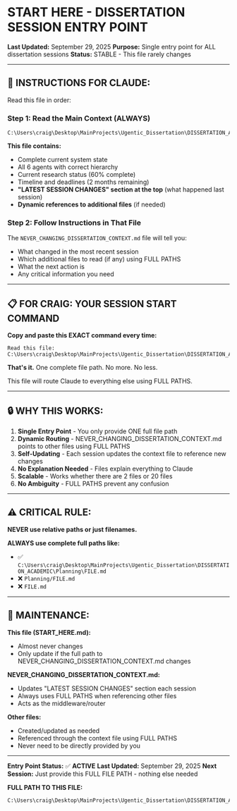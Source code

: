 # START HERE - DISSERTATION SESSION ENTRY POINT
**Last Updated:** September 29, 2025
**Purpose:** Single entry point for ALL dissertation sessions
**Status:** STABLE - This file rarely changes

---

## 🎯 **INSTRUCTIONS FOR CLAUDE:**

Read this file in order:

### **Step 1: Read the Main Context (ALWAYS)**
```
C:\Users\craig\Desktop\MainProjects\Ugentic_Dissertation\DISSERTATION_ACADEMIC\Planning\NEVER_CHANGING_DISSERTATION_CONTEXT.md
```

**This file contains:**
- Complete current system state
- All 6 agents with correct hierarchy
- Current research status (60% complete)
- Timeline and deadlines (2 months remaining)
- **"LATEST SESSION CHANGES" section at the top** (what happened last session)
- **Dynamic references to additional files** (if needed)

### **Step 2: Follow Instructions in That File**

The `NEVER_CHANGING_DISSERTATION_CONTEXT.md` file will tell you:
- What changed in the most recent session
- Which additional files to read (if any) using FULL PATHS
- What the next action is
- Any critical information you need

---

## 📋 **FOR CRAIG: YOUR SESSION START COMMAND**

**Copy and paste this EXACT command every time:**

```
Read this file:
C:\Users\craig\Desktop\MainProjects\Ugentic_Dissertation\DISSERTATION_ACADEMIC\Planning\START_HERE.md
```

**That's it.** One complete file path. No more. No less.

This file will route Claude to everything else using FULL PATHS.

---

## 🔒 **WHY THIS WORKS:**

1. **Single Entry Point** - You only provide ONE full file path
2. **Dynamic Routing** - NEVER_CHANGING_DISSERTATION_CONTEXT.md points to other files using FULL PATHS
3. **Self-Updating** - Each session updates the context file to reference new changes
4. **No Explanation Needed** - Files explain everything to Claude
5. **Scalable** - Works whether there are 2 files or 20 files
6. **No Ambiguity** - FULL PATHS prevent any confusion

---

## ⚠️ **CRITICAL RULE:**

**NEVER use relative paths or just filenames.**

**ALWAYS use complete full paths like:**
- ✅ `C:\Users\craig\Desktop\MainProjects\Ugentic_Dissertation\DISSERTATION_ACADEMIC\Planning\FILE.md`
- ❌ `Planning/FILE.md`
- ❌ `FILE.md`

---

## 🔄 **MAINTENANCE:**

**This file (START_HERE.md):**
- Almost never changes
- Only update if the full path to NEVER_CHANGING_DISSERTATION_CONTEXT.md changes

**NEVER_CHANGING_DISSERTATION_CONTEXT.md:**
- Updates "LATEST SESSION CHANGES" section each session
- Always uses FULL PATHS when referencing other files
- Acts as the middleware/router

**Other files:**
- Created/updated as needed
- Referenced through the context file using FULL PATHS
- Never need to be directly provided by you

---

**Entry Point Status:** ✅ **ACTIVE**
**Last Updated:** September 29, 2025
**Next Session:** Just provide this FULL FILE PATH - nothing else needed

**FULL PATH TO THIS FILE:**
```
C:\Users\craig\Desktop\MainProjects\Ugentic_Dissertation\DISSERTATION_ACADEMIC\Planning\START_HERE.md
```
